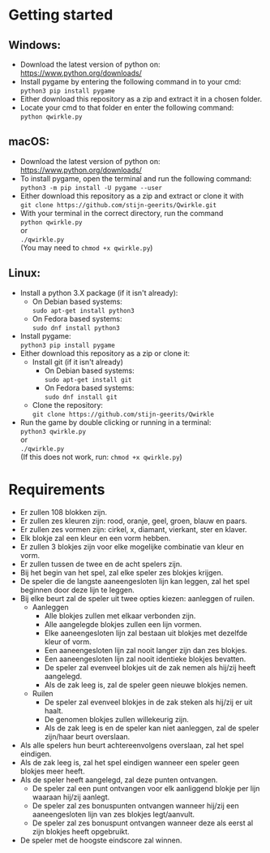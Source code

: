 # Getting started
## Windows:
* Download the latest version of python on: https://www.python.org/downloads/
* Install pygame by entering the following command in to your cmd:  
`python3 pip install pygame`
* Either download this repository as a zip and extract it in a chosen folder.
* Locate your cmd to that folder en enter the following command:  
`python qwirkle.py`

## macOS:
* Download the latest version of python on: https://www.python.org/downloads/
* To install pygame, open the terminal and run the following command:  
`python3 -m pip install -U pygame --user`
* Either download this repository as a zip and extract or clone it with  
`git clone https://github.com/stijn-geerits/Qwirkle.git`
* With your terminal in the correct directory, run the command  
`python qwirkle.py`  
or  
`./qwirkle.py`  
(You may need to `chmod +x qwirkle.py`)


## Linux:
* Install a python 3.X package (if it isn't already):
  + On Debian based systems:  
  `sudo apt-get install python3`
  + On Fedora based systems:  
  `sudo dnf install python3`
* Install pygame:  
`python3 pip install pygame`
* Either download this repository as a zip or clone it:  
  + Install git (if it isn't already)
    - On Debian based systems:  
    `sudo apt-get install git`
    - On Fedora based systems:  
    `sudo dnf install git`
  + Clone the repository:  
  `git clone https://github.com/stijn-geerits/Qwirkle`
* Run the game by double clicking or running in a terminal:  
`python3 qwirkle.py`  
or  
`./qwirkle.py`  
(If this does not work, run: `chmod +x qwirkle.py`)

# Requirements

* Er zullen 108 blokken zijn.
* Er zullen zes kleuren zijn: rood, oranje, geel, groen, blauw en paars.
* Er zullen zes vormen zijn: cirkel, x, diamant, vierkant, ster en klaver.
* Elk blokje zal een kleur en een vorm hebben.
* Er zullen 3 blokjes zijn voor elke mogelijke combinatie van kleur en vorm.
* Er zullen tussen de twee en de acht spelers zijn.
* Bij het begin van het spel, zal elke speler zes blokjes krijgen.
* De speler die de langste aaneengesloten lijn kan leggen, zal het spel beginnen door deze lijn te leggen.
* Bij elke beurt zal de speler uit twee opties kiezen: aanleggen of ruilen.
  + Aanleggen
    - Alle blokjes zullen met elkaar verbonden zijn.
    - Alle aangelegde blokjes zullen een lijn vormen.
    - Elke aaneengesloten lijn zal bestaan uit blokjes met dezelfde kleur of vorm.
    - Een aaneengesloten lijn zal nooit langer zijn dan zes blokjes.
    - Een aaneengesloten lijn zal nooit identieke blokjes bevatten.
    - De speler zal evenveel blokjes uit de zak nemen als hij/zij heeft aangelegd.
    - Als de zak leeg is, zal de speler geen nieuwe blokjes nemen.
  + Ruilen
    - De speler zal evenveel blokjes in de zak steken als hij/zij er uit haalt.
    - De genomen blokjes zullen willekeurig zijn.
    - Als de zak leeg is en de speler kan niet aanleggen, zal de speler zijn/haar beurt overslaan.
* Als alle spelers hun beurt achtereenvolgens overslaan, zal het spel eindigen.
* Als de zak leeg is, zal het spel eindigen wanneer een speler geen blokjes meer heeft.
* Als de speler heeft aangelegd, zal deze punten ontvangen.
  + De speler zal een punt ontvangen voor elk aanliggend blokje per lijn waaraan hij/zij aanlegt.
  + De speler zal zes bonuspunten ontvangen wanneer hij/zij een aaneengesloten lijn van zes blokjes legt/aanvult.
  + De speler zal zes bonuspunt ontvangen wanneer deze als eerst al zijn blokjes heeft opgebruikt.
* De speler met de hoogste eindscore zal winnen.
